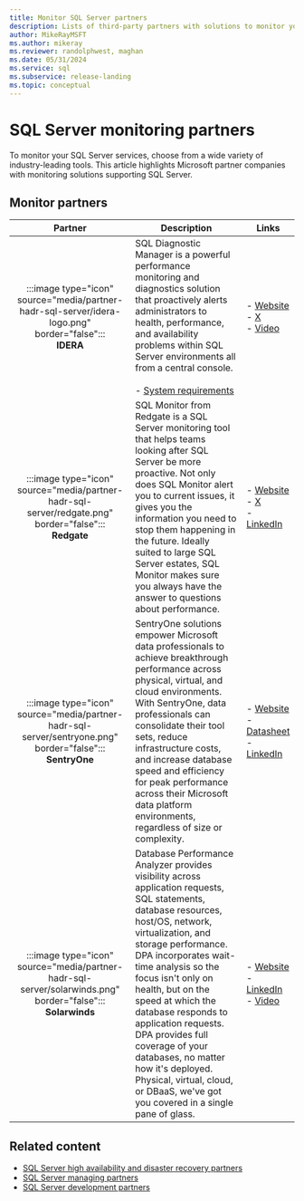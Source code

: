 ```yaml
---
title: Monitor SQL Server partners
description: Lists of third-party partners with solutions to monitor your SQL Server services.
author: MikeRayMSFT
ms.author: mikeray
ms.reviewer: randolphwest, maghan
ms.date: 05/31/2024
ms.service: sql
ms.subservice: release-landing
ms.topic: conceptual
---
```


# SQL Server monitoring partners

To monitor your SQL Server services, choose from a wide variety of industry-leading tools. This article highlights Microsoft partner companies with monitoring solutions supporting SQL Server.

## Monitor partners

| Partner | Description | Links |
| :---: | --- | --- |
| :::image type="icon" source="media/partner-hadr-sql-server/idera-logo.png" border="false"::: <br />**IDERA** | SQL Diagnostic Manager is a powerful performance monitoring and diagnostics solution that proactively alerts administrators to health, performance, and availability problems within SQL Server environments all from a central console.<br /><br />- [System requirements](https://wiki.idera.com/display/SQLDM/Product+requirements) | -&nbsp;[Website](https://www.idera.com/products/sql-diagnostic-manager/)<br />- [X](https://x.com/Idera_Software)<br />- [Video](https://www.idera.com/resource-center/videos/an-overview-of-sql-diagnostic-manager) |
| :::image type="icon" source="media/partner-hadr-sql-server/redgate.png" border="false"::: <br />**Redgate** | SQL Monitor from Redgate is a SQL Server monitoring tool that helps teams looking after SQL Server be more proactive. Not only does SQL Monitor alert you to current issues, it gives you the information you need to stop them happening in the future. Ideally suited to large SQL Server estates, SQL Monitor makes sure you always have the answer to questions about performance. | -&nbsp;[Website](https://www.red-gate.com/products/dba/sql-monitor/)<br />- [X](https://x.com/redgate)<br />- [LinkedIn](https://www.linkedin.com/company/red-gate-software/) |
| :::image type="icon" source="media/partner-hadr-sql-server/sentryone.png" border="false"::: <br />**SentryOne** | SentryOne solutions empower Microsoft data professionals to achieve breakthrough performance across physical, virtual, and cloud environments. With SentryOne, data professionals can consolidate their tool sets, reduce infrastructure costs, and increase database speed and efficiency for peak performance across their Microsoft data platform environments, regardless of size or complexity. | -&nbsp;[Website](https://www.sentryone.com)<br />- [Datasheet](https://www.sentryone.com/products/sentryone-platform/database-performance-monitoring)<br />- [LinkedIn](https://www.linkedin.com/company/sentryone) |
| :::image type="icon" source="media/partner-hadr-sql-server/solarwinds.png" border="false"::: <br />**Solarwinds** | Database Performance Analyzer provides visibility across application requests, SQL statements, database resources, host/OS, network, virtualization, and storage performance. DPA incorporates wait-time analysis so the focus isn't only on health, but on the speed at which the database responds to application requests. DPA provides full coverage of your databases, no matter how it's deployed. Physical, virtual, cloud, or DBaaS, we've got you covered in a single pane of glass. | -&nbsp;[Website](<https://www.solarwinds.com/database-performance-analyzer>)</br>- [LinkedIn](https://www.linkedin.com/company/solarwinds)<br />- [Video](https://www.solarwinds.com/resources/video/database-performance-analyzer-overview) |

## Related content

- [SQL Server high availability and disaster recovery partners](partner-hadr-sql-server.md)
- [SQL Server managing partners](partner-management-sql-server.md)
- [SQL Server development partners](partner-dev-sql-server.md)